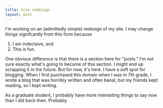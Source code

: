 ```yaml
---
title: Site redesign
layout: post
---
```


I'm working on an (admittedly simple) redesign of my site. I may
change things signifcantly from this form because

1. I am indecisive, and
2. This is fun.

One obvious difference is that there is a section here for "posts."
I'm not sure exactly what's going to become of this section. I might
end up scrapping it in the future. But for now, it's here. I have a
soft spot for blogging. When I first purchased this domain when I was
in 7th grade, I wrote a blog that was horribly written and often
banal, but my friends kept reading, so I kept writing.

As a graduate student, I probably have more interesting things to say
now than I did back then. Probably.